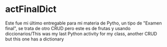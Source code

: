 # actFinalDict
Este fue mi último entregable para mi materia de Pytho, un tipo de "Examen final", se trata de otro CRUD pero este es de frutas y usando diccionarios/This was my last Python activity for my class, another CRUD but this one has a dictionary
